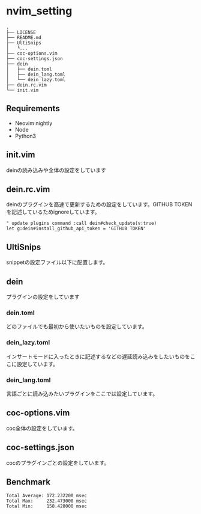 # nvim_setting

```
.
├── LICENSE
├── README.md
├── UltiSnips
│   └...
├── coc-options.vim
├── coc-settings.json
├── dein
│   ├── dein.toml
│   ├── dein_lang.toml
│   └── dein_lazy.toml
├── dein.rc.vim
└── init.vim
```

## Requirements
* Neovim nightly
* Node
* Python3

## init.vim
deinの読み込みや全体の設定をしています

## dein.rc.vim
deinのプラグインを高速で更新するための設定をしています。GITHUB TOKENを記述しているためignoreしています。

```vim
" update plugins command :call dein#check_update(v:true)
let g:dein#install_github_api_token = 'GITHUB TOKEN'
```

## UltiSnips
snippetの設定ファイル以下に配置します。

## dein
プラグインの設定をしています

### dein.toml
どのファイルでも最初から使いたいものを設定しています。

### dein_lazy.toml
インサートモードに入ったときに記述するなどの遅延読み込みをしたいものをここに設定しています。

### dein_lang.toml
言語ごとに読み込みたいプラグインをここでは設定しています。

## coc-options.vim
coc全体の設定をしています。

## coc-settings.json
cocのプラグインごとの設定をしています。

## Benchmark
```
Total Average: 172.232200 msec
Total Max:     232.473000 msec
Total Min:     158.428000 msec
```
